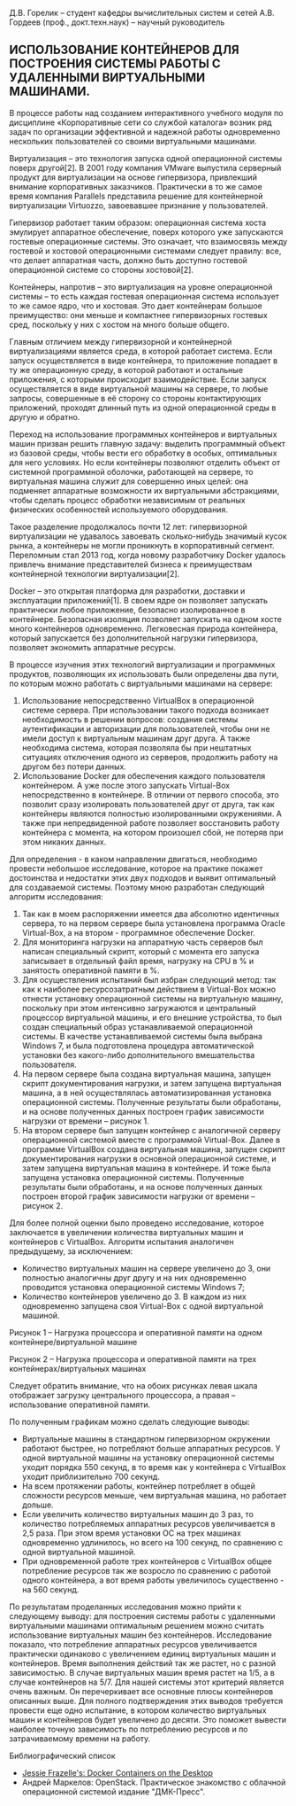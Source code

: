 Д.В. Горелик – студент кафедры вычислительных систем и сетей
А.В. Гордеев (проф., докт.техн.наук) – научный руководитель
			
## ИСПОЛЬЗОВАНИЕ КОНТЕЙНЕРОВ ДЛЯ ПОСТРОЕНИЯ СИСТЕМЫ РАБОТЫ С УДАЛЕННЫМИ ВИРТУАЛЬНЫМИ МАШИНАМИ.


В процессе работы над созданием интерактивного учебного модуля по дисциплине «Корпоративные сети со службой каталога» возник ряд задач по организации эффективной и надежной работы одновременно нескольких пользователей со своими виртуальными машинами.

Виртуализация – это технология запуска одной операционной системы поверх другой[2]. В 2001 году компания VMware выпустила серверный продукт для виртуализации на основе гипервизора, привлекший внимание корпоративных заказчиков. Практически в то же самое время компания Parallels представила решение для контейнерной виртуализации Virtuozzo, завоевавшее признание у пользователей.

Гипервизор работает таким образом: операционная система хоста эмулирует аппаратное обеспечение, поверх которого уже запускаются гостевые операционные системы. Это означает, что взаимосвязь между гостевой и хостовой операционными системами следует правилу: все, что делает аппаратная часть, должно быть доступно гостевой операционной системе со стороны хостовой[2].

Контейнеры, напротив – это виртуализация на уровне операционной системы – то есть каждая гостевая операционная система использует то же самое ядро, что и хостовая. Это дает контейнерам большое преимущество: они меньше и компактнее гипервизорных гостевых сред, поскольку у них с хостом на много больше общего. 

Главным отличием между гипервизорной и контейнерной виртуализациями является среда, в которой работает система. Если запуск осуществляется в виде контейнера, то приложение попадает в ту же операционную среду, в которой работают и остальные приложения, с которыми происходит взаимодействие. Если запуск осуществляется в виде виртуальной машины на сервере, то любые запросы, совершенные в её сторону со стороны контактирующих приложений, проходят длинный путь из одной операционной среды в другую и обратно.

Переход на использование программных контейнеров и виртуальных машин призван решить главную задачу: выделить программный объект из базовой среды, чтобы вести его обработку в особых, оптимальных для него условиях. Но если контейнеры позволяют отделить объект от системной программной оболочки, работающей на сервере, то виртуальная машина служит для совершенно иных целей: она подменяет аппаратные возможности их виртуальными абстракциями, чтобы сделать процесс обработки независимым от реальных физических особенностей используемого оборудования.

Такое разделение продолжалось почти 12 лет: гипервизорной виртуализации не удавалось завоевать сколько-нибудь значимый кусок рынка, а контейнеры не могли проникнуть в корпоративный сегмент. Переломным стал 2013 год, когда новому разработчику Docker удалось привлечь внимание представителей бизнеса к преимуществам контейнерной технологии виртуализации[2].

Docker – это открытая платформа для разработки, доставки и эксплуатации приложений[1]. В своем ядре он позволяет запускать практически любое приложение, безопасно изолированное в контейнере. Безопасная изоляция позволяет запускать на одном хосте много контейнеров одновременно. Легковесная природа контейнера, который запускается без дополнительной нагрузки гипервизора, позволяет экономить аппаратные ресурсы.

В процессе изучения этих технологий виртуализации и программных продуктов, позволяющих их использовать были определены два пути, по которым можно работать с виртуальными машинами на сервере:
1) Использование непосредственно VirtualBox в операционной системе сервера. При использовании такого подхода возникает необходимость в решении вопросов: создания системы аутентификации и авторизации для пользователей, чтобы они не имели доступ к виртуальным машинам друг друга. А также необходима система, которая позволяла бы при нештатных ситуациях отключения одного из серверов, продолжить работу на другом без потери данных.
2) Использование Docker для обеспечения каждого пользователя контейнером. А уже после этого запускать Virtual-Box непосредственно в контейнере. В отличии от первого способа, это позволит сразу изолировать пользователей друг от друга, так как контейнеры являются полностью изолированными окружениями. А также при непредвиденной работе позволяет восстановить работу контейнера с момента, на котором произошел сбой, не потеряв при этом никаких данных.

Для определения - в каком направлении двигаться, необходимо провести небольшое исследование, которое на практике покажет достоинства и недостатки этих двух подходов и выявит оптимальный для создаваемой системы. Поэтому мною разработан следующий алгоритм исследования:
1) Так как в моем распоряжении имеется два абсолютно идентичных сервера, то на первом сервере была установлена программа Oracle Virtual-Box, а на втором - программное обеспечение Docker.
2) Для мониторинга нагрузки на аппаратную часть серверов был написан специальный скрипт, который с момента его запуска записывает в отдельный файл время, нагрузку на CPU в % и занятость оперативной памяти в %.
3) Для осуществления испытаний был избран следующий метод: так как к наиболее ресурсозатратным действием в Virtual-Box можно отнести установку операционной системы на виртуальную машину, поскольку при этом интенсивно загружаются и центральный процессор виртуальной машины, и его внешние устройства, то был создан специальный образ устанавливаемой операционной системы. В качестве устанавливаемой системы была выбрана Windows 7, и была подготовлена процедура автоматической установки без какого-либо дополнительного вмешательства пользователя.
4) На первом сервере была создана виртуальная машина, запущен скрипт документирования нагрузки, и затем запущена виртуальная машина, а в ней осуществлялась автоматизированная установка операционной системы. Полученные результаты были обработаны, и на основе полученных данных построен график зависимости нагрузки от времени – рисунок 1.
5) На втором сервере был запущен контейнер с аналогичной серверу операционной системой вместе с программой Virtual-Box. Далее в программе VirtualBox создана виртуальная машина, запущен скрипт документирования нагрузки в основной операционной системе, и затем запущена виртуальная машина в контейнере. И тоже была запущена установка операционной системы. Полученные результаты были обработаны, и на основе полученных данных построен второй график зависимости нагрузки от времени – рисунок 2.

Для более полной оценки было проведено исследование, которое заключается в увеличении количества виртуальных машин и контейнеров с VirtualBox. Алгоритм испытания аналогичен предыдущему, за исключением:

- Количество виртуальных машин на сервере увеличено до 3, они полностью аналогичны друг другу и на них одновременно проводится установка операционной системы Windows 7;
- Количество контейнеров увеличено до 3. В каждом из них одновременно запущена своя Virtual-Box с одной виртуальной машиной.
 
Рисунок 1 – Нагрузка процессора и оперативной памяти на одном контейнере/виртуальной машине
 
Рисунок 2 – Нагрузка процессора и оперативной памяти на трех контейнерах/виртуальных машинах

Следует обратить внимание, что на обоих рисунках левая шкала отображает загрузку центрального процессора, а правая – использование оперативной памяти.

По полученным графикам можно сделать следующие выводы:

- Виртуальные машины в стандартном гипервизорном окружении работают быстрее, но потребляют больше аппаратных ресурсов. У одной виртуальной машины на установку операционной системы уходит порядка 550 секунд, в то время как у контейнера с VirtualBox уходит приблизительно 700 секунд. 
- На всем протяжении работы, контейнер потребляет в общей сложности ресурсов меньше, чем виртуальная машина, но работает дольше.
- Если увеличить количество виртуальных машин до 3 раз, то количество потребляемых аппаратных ресурсов увеличивается в 2,5 раза. При этом время установки ОС на трех машинах одновременно удлинилось, но всего на 100 секунд, по сравнению с одной виртуальной машиной.
- При одновременной работе трех контейнеров с VirtualBox общее потребление ресурсов так же возросло по сравнению с работой одного контейнера, а вот время работы увеличилось существенно - на 560 секунд.

По результатам проделанных исследования можно прийти к следующему выводу: для построения системы работы с удаленными виртуальными машинами оптимальным решением можно считать использование виртуальных машин без контейнеров. Исследование показало, что потребление аппаратных ресурсов увеличивается практически одинаково с увеличением единиц виртуальных машин и контейнеров. Время выполнения действий так же растет, но с разной зависимостью. В случае виртуальных машин время растет на 1/5, а в случае контейнеров на 5/7. Для нашей системы этот критерий является очень важным. Он перечеркивает все основные плюсы контейнеров описанных выше. Для полного подтверждения этих выводов требуется провести еще одно испытание, в котором количество виртуальных машин и контейнеров будет увеличено до десяти. Это поможет вывести наиболее точную зависимость по потреблению ресурсов и по затрачиваемому времени на работу.

Библиографический список
- [Jessie Frazelle's: Docker Containers on the Desktop](https://blog.jessfraz.com/post/docker-containers-on-the-desktop/)
- Андрей Маркелов: OpenStack. Практическое знакомство с облачной операционной системой издание "ДМК-Пресс".

